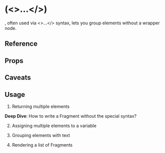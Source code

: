 # <Fragment> (<>...</>)

<Fragment>, often used via <>...</> syntax, lets you group elements without a wrapper node.

## Reference

## Props

## Caveats

## Usage

1. Returning multiple elements 

**Deep Dive**: How to write a Fragment without the special syntax?

2. Assigning multiple elements to a variable

3. Grouping elements with text

4. Rendering a list of Fragments